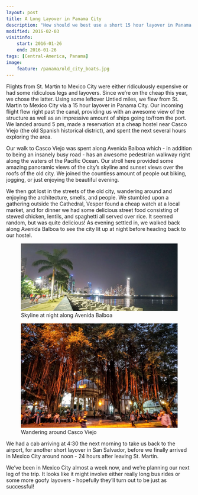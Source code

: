 ```yaml
---
layout: post
title: A Long Layover in Panama City
description: "How should we best use a short 15 hour layover in Panama City? Sleep? No!"
modified: 2016-02-03
visitinfo:
    start: 2016-01-26
    end: 2016-01-26
tags: [Central-America, Panama]
image:
    feature: /panama/old_city_boats.jpg
---
```


Flights from St. Martin to Mexico City were either ridiculously expensive or had some ridiculous legs and layovers. Since we’re on the cheap this year, we chose the latter. Using some leftover Untied miles, we flew from St. Martin to Mexico City via a 15 hour layover in Panama City. Our incoming flight flew right past the canal, providing us with an awesome view of the structure as well as an impressive amount of ships going to/from the port. We landed around 5 pm, made a reservation at a cheap hostel near Casco Viejo (the old Spanish historical district), and spent the next several hours exploring the area.

Our walk to Casco Viejo was spent along Avenida Balboa which - in addition to being an insanely busy road - has an awesome pedestrian walkway right along the waters of the Pacific Ocean. Our stroll here provided some amazing panoramic views of the city’s skyline and sunset views over the roofs of the old city. We joined the countless amount of people out biking, jogging, or just enjoying the beautiful evening. 

We then got lost in the streets of the old city, wandering around and enjoying the architecture, smells, and people. We stumbled upon a gathering outside the Cathedral, Vesper found a cheap watch at a local market, and for dinner we had some delicious street food consisting of stewed chicken, lentils, and spaghetti all served over rice. It seemed random, but was quite delicious! As evening settled in, we walked back along Avenida Balboa to see the city lit up at night before heading back to our hostel.
<figure>
    <a href="/images/panama/skyline_at_night.jpg"><img src="/images/panama/skyline_at_night.jpg" alt=""></a>
    <figcaption>Skyline at night along Avenida Balboa</figcaption>
</figure>
<figure>
    <a href="/images/panama/wandering_the_old_city.jpg"><img src="/images/panama/wandering_the_old_city.jpg" alt=""></a>
    <figcaption>Wandering around Casco Viejo</figcaption>
</figure>

We had a cab arriving at 4:30 the next morning to take us back to the airport, for another short layover in San Salvador, before we finally arrived in Mexico City around noon - 24 hours after leaving St. Martin.

We’ve been in Mexico City almost a week now, and we’re planning our next leg of the trip. It looks like it might involve either really long bus rides or some more goofy layovers - hopefully they’ll turn out to be just as successful!
